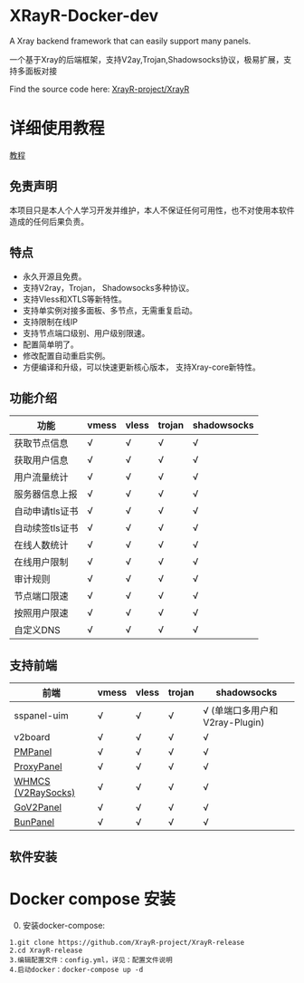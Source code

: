 # XRayR-Docker-dev
A Xray backend framework that can easily support many panels.

一个基于Xray的后端框架，支持V2ay,Trojan,Shadowsocks协议，极易扩展，支持多面板对接

Find the source code here: [XrayR-project/XrayR](https://github.com/XrayR-project/XrayR)

# 详细使用教程

[教程](https://xrayr-project.github.io/XrayR-doc/)

## 免责声明

本项目只是本人个人学习开发并维护，本人不保证任何可用性，也不对使用本软件造成的任何后果负责。

## 特点

* 永久开源且免费。
* 支持V2ray，Trojan， Shadowsocks多种协议。
* 支持Vless和XTLS等新特性。
* 支持单实例对接多面板、多节点，无需重复启动。
* 支持限制在线IP
* 支持节点端口级别、用户级别限速。
* 配置简单明了。
* 修改配置自动重启实例。
* 方便编译和升级，可以快速更新核心版本， 支持Xray-core新特性。

## 功能介绍

| 功能        | vmess | vless | trojan | shadowsocks |
|-----------|-------|-------|--------|-------------|
| 获取节点信息| √ | √ | √ |√ |
| 获取用户信息| √ | √ | √ |√ |
| 用户流量统计| √ | √ | √ |√ |
| 服务器信息上报| √ | √ | √ |√ |
| 自动申请tls证书| √ | √ | √ |√ |
| 自动续签tls证书| √ | √ | √ |√ |
| 在线人数统计| √ | √ | √ |√ |
| 在线用户限制| √ | √ | √ |√ |
| 审计规则| √ | √ | √ |√ |
| 节点端口限速| √ | √ | √ |√ |
| 按照用户限速| √ | √ | √ |√ |
| 自定义DNS| √ | √ | √ |√ |

## 支持前端


| 前端                                                     | vmess | vless | trojan | shadowsocks |
|--------------------------------------------------------|-------|-------|--------|-------------------------|
| sspanel-uim                                            | √     | √     | √      | √ (单端口多用户和V2ray-Plugin) |
| v2board                                                | √     | √     | √      | √                       |
| [PMPanel](https://github.com/ByteInternetHK/PMPanel)   | √     | √     | √      | √                       |
| [ProxyPanel](https://github.com/ProxyPanel/ProxyPanel) | √     | √     | √      | √                       |
| [WHMCS (V2RaySocks)](https://v2raysocks.doxtex.com/)   | √     | √     | √      | √                       |
| [GoV2Panel](https://github.com/pingProMax/gov2panel)   | √     | √     | √      | √                       |
| [BunPanel](https://github.com/pennyMorant/bunpanel-release)   | √     | √     | √      | √                       |

## 软件安装



# Docker compose 安装
0. 安装docker-compose: 
```
1.git clone https://github.com/XrayR-project/XrayR-release
2.cd XrayR-release
3.编辑配置文件：config.yml，详见：配置文件说明
4.启动docker：docker-compose up -d

